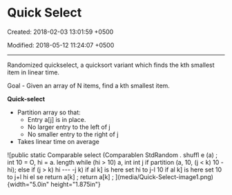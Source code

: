# Quick Select

Created: 2018-02-03 13:01:59 +0500

Modified: 2018-05-12 11:24:07 +0500

---

Randomized quickselect, a quicksort variant which finds the kth smallest item in linear time.



Goal - Given an array of N items, find a kth smallest item.

**Quick-select**
-   Partition array so that:
    -   Entry a[j] is in place.
    -   No larger entry to the left of j
    -   No smaller entry to the right of j
-   Takes linear time on average



![public static Comparable select (Comparablen StdRandom . shuffl e (a) ; int 10 = O, hi = a. length while (hi > 10) a, int int j if partition (a, 10, (j < k) 10 - hi); else if (j > k) hi --- -j k) if al k] is here set hi to j-l 10 if al k] is here set 10 to j+l hi el se return a[k] ; return a[k] ; ](media/Quick-Select-image1.png){width="5.0in" height="1.875in"}

